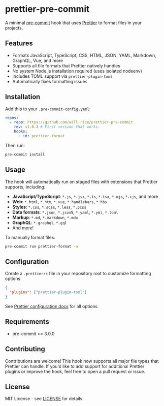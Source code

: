# prettier-pre-commit

A minimal [pre-commit](https://pre-commit.com/) hook that uses [Prettier](https://prettier.io/) to format files in your projects.

## Features

- Formats JavaScript, TypeScript, CSS, HTML, JSON, YAML, Markdown, GraphQL, Vue, and more
- Supports all file formats that Prettier natively handles
- No system Node.js installation required (uses isolated nodeenv)
- Includes TOML support via `prettier-plugin-toml`
- Automatically fixes formatting issues

## Installation

Add this to your `.pre-commit-config.yaml`:

```yaml
repos:
  - repo: https://github.com/will-rice/prettier-pre-commit
    rev: v1.0.3 # First version that works.
    hooks:
      - id: prettier-format
```

Then run:

```bash
pre-commit install
```

## Usage

The hook will automatically run on staged files with extensions that Prettier supports, including:

- **JavaScript/TypeScript**: `*.js`, `*.jsx`, `*.ts`, `*.tsx`, `*.mjs`, `*.cjs`, and more
- **Web**: `*.html`, `*.htm`, `*.vue`, `*.handlebars`, `*.hbs`
- **Styles**: `*.css`, `*.scss`, `*.less`, `*.pcss`
- **Data formats**: `*.json`, `*.json5`, `*.yaml`, `*.yml`, `*.toml`
- **Markup**: `*.md`, `*.markdown`, `*.mdx`
- **GraphQL**: `*.graphql`, `*.gql`
- And more!

To manually format files:

```bash
pre-commit run prettier-format -a
```

## Configuration

Create a `.prettierrc` file in your repository root to customize formatting options:

```json
{
  "plugins": ["prettier-plugin-toml"]
}
```

See [Prettier configuration docs](https://prettier.io/docs/en/configuration.html) for all options.

## Requirements

- pre-commit >= 3.0.0

## Contributing

Contributions are welcome! This hook now supports all major file types that Prettier can handle. If you'd like to add support for additional Prettier plugins or improve the hook, feel free to open a pull request or issue.

## License

MIT License - see [LICENSE](LICENSE) for details.
